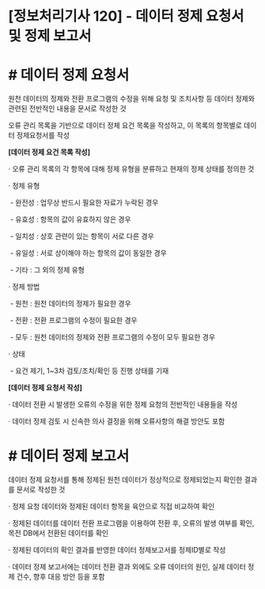 

# [정보처리기사 120] - 데이터 정제 요청서 및 정제 보고서



# **# 데이터 정제 요청서**

원천 데이터의 정제와 전환 프로그램의 수정을 위해 요청 및 조치사항 등 데이터 정제와 관련된 전반적인 내용을 문서로 작성한 것

오류 관리 목록을 기반으로 데이터 정체 요건 목록을 작성하고, 이 목록의 항목별로 데이터 정제요청서를 작성



**[데이터 정제 요건 목록 작성]**

· 오류 관리 목록의 각 항목에 대해 정제 유형을 분류하고 현재의 정제 상태를 정의한 것

· 정제 유형

​    \- 완전성 : 업무상 반드시 필요한 자료가 누락된 경우

​    \- 유효성 : 항목의 값이 유효하지 않은 경우

​    \- 일치성 : 상호 관련이 있는 항목이 서로 다른 경우

​    \- 유일성 : 서로 상이해야 하는 항목의 값이 동일한 경우

​    \- 기타 : 그 외의 정제 유형

· 정제 방법

​    \- 원천 : 원천 데이터의 정제가 필요한 경우

​    \- 전환 : 전환 프로그램의 수정이 필요한 경우

​    \- 모두 : 원천 데이터의 정제와 전환 프로그램의 수정이 모두 필요한 경우

· 상태

​    \- 요건 제기, 1~3차 검토/조치/확인 등 진행 상태를 기재



**[데이터 정제 요청서 작성]**

· 데이터 전환 시 발생한 오류의 수정을 위한 정제 요청의 전반적인 내용들을 작성

· 데이터 정제 검토 시 신속한 의사 결정을 위해 오류사항의 해결 방안도 포함



# **# 데이터 정제 보고서**

데이터 정제 요청서를 통해 정제된 원천 데이터가 정상적으로 정제되었는지 확인한 결과를 문서로 작성한 것



· 정제 요청 데이터와 정제된 데이터 항목을 육안으로 직접 비교하여 확인

· 정제된 데이터를 데이터 전환 프로그램을 이용하여 전환 후, 오류의 발생 여부를 확인, 목전 DB에서 전환된 데이터를 확인

· 정제된 데이터의 확인 결과를 반영한 데이터 정제보고서를 정제ID별로 작성

· 데이터 정제 보고서에는 데이터 전환 결과 외에도 오류 데이터의 원인, 실제 데이터 정제 건수, 향후 대응 방안 등을 포함